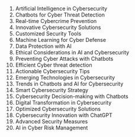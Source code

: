 

1. Artificial Intelligence in Cybersecurity
2. Chatbots for Cyber Threat Detection
3. Real-time Cybercrime Prevention
4. Innovative Cybersecurity Solutions
5. Customized Security Tools
6. Machine Learning for Cyber Defense
7. Data Protection with AI
8. Ethical Considerations in AI and Cybersecurity
9. Preventing Cyber Attacks with Chatbots
10. Efficient Cyber threat detection
11. Actionable Cybersecurity Tips
12. Emerging Technologies in Cybersecurity
13. Trends in Chatbots and AI for Cybersecurity
14. Smart Cybersecurity Strategy
15. Cybersecurity Decision-making with Chatbots
16. Digital Transformation in Cybersecurity
17. Optimized Cybersecurity Solutions
18. Cybersecurity Innovation with ChatGPT
19. Advanced Security Measures
20. AI in Cyber Risk Management
